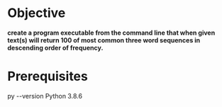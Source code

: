 # Objective

**create a program executable from the command line that when given text(s) will return 100 of most common three word sequences in descending order of frequency.**

# Prerequisites

py --version
Python 3.8.6
